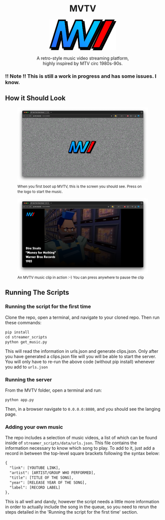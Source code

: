 <div align="center">
  <h1>MVTV</h1>
  <img src="./static/img/logo-merged.svg" alt="MVTV Logo" style="max-height: 100px">
  <p align="center" style="max-width: 300px">
    A retro-style music video streaming platform, highly inspired by MTV circ 1980s-90s.
  </p>
</div>

### !! Note !! This is still a work in progress and has some issues.  I know.

## How it Should Look

<figure>
  <img src="./static/img/screencaps/MVTV-default.png" alt="MVTV Landing Page">
  <figcaption>
    <small>When you first boot up MVTV, this is the screen you should see.  Press on the logo to start the music.</small>
  </figcaption>
</figure>

<figure>
  <img src="./static/img/screencaps/MVTV-clip.png" alt="MVTV Landing Page">
  <figcaption>
    <small>An MVTV music clip in action :-)  You can press anywhere to pause the clip</small>
  </figcaption>
</figure>

## Running The Scripts

### Running the script for the first time
Clone the repo, open a terminal, and navigate to your cloned repo.  Then run these commands:
```
pip install
cd streamer_scripts
python get_music.py
```
This will read the information in urls.json and generate clips.json.  Only after you have generated a clips.json file will you will be able to start the server. You will only have to re-run the above code (without pip install) whenever you add to `urls.json`

### Running the server
From the MVTV folder, open a terminal and run:
```
python app.py
```
Then, in a browser navigate to `0.0.0.0:8080`, and you should see the langing page.

### Adding your own music
The repo includes a selection of music videos, a list of which can be found inside of `streamer_scripts/data/urls.json`.  This file contains the information necessary to know which song to play.  To add to it, just add a record in between the top-level square brackets following the syntax below:
```
{
  "link": [YOUTUBE LINK],
  "artist": [ARTIST/GROUP WHO PERFORMED],
  "title": [TITLE OF THE SONG],
  "year": [RELEASE YEAR OF THE SONG],
  "label": [RECORD LABEL]
},
```
This is all well and dandy, however the script needs a little more information in order to actually include the song in the queue, so you need to rerun the steps detailed in the 'Running the script for the first time' section.